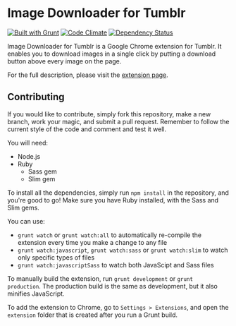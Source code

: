 Image Downloader for Tumblr
=======================

[![Built with Grunt](https://cdn.gruntjs.com/builtwith.png)][grunt]
[![Code Climate](https://codeclimate.com/github/fncombo/tumblr-image-downloader.png)][codeclimate]
[![Dependency Status](https://gemnasium.com/fncombo/tumblr-image-downloader.svg)][gemnasium]


Image Downloader for Tumblr is a Google Chrome extension for Tumblr. It enables you to download images in a single click by putting a download button above every image on the page.

For the full description, please visit the [extension page][chromestore].

## Contributing
If you would like to contribute, simply fork this repository, make a new branch, work your magic, and submit a pull request. Remember to follow the current style of the code and comment and test it well.

You will need:
* Node.js
* Ruby
  * Sass gem
  * Slim gem

To install all the dependencies, simply run `npm install` in the repository, and you're good to go! Make sure you have Ruby installed, with the Sass and Slim gems.

You can use:
* `grunt watch` or `grunt watch:all` to automatically re-compile the extension every time you make a change to any file
* `grunt watch:javascript`, `grunt watch:sass` or `grunt watch:slim` to watch only specific types of files
* `grunt watch:javascriptSass` to watch both JavaScipt and Sass files

To manually build the extension, run `grunt development` or `grunt production`. The production build is the same as development, but it also minifies JavaScript.

To add the extension to Chrome, go to `Settings > Extensions`, and open the `extension` folder that is created after you run a Grunt build.

[grunt]: http://gruntjs.com
[codeclimate]: https://codeclimate.com/github/fncombo/tumblr-image-downloader
[chromestore]: https://chrome.google.com/webstore/detail/tumblr-image-saver/ipocoligdfkbgncimgfaffpaglmedpop
[gemnasium]: https://gemnasium.com/fncombo/tumblr-image-downloader
